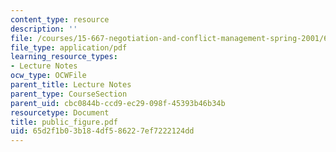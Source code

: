 ```yaml
---
content_type: resource
description: ''
file: /courses/15-667-negotiation-and-conflict-management-spring-2001/65d2f1b03b184df586227ef7222124dd_public_figure.pdf
file_type: application/pdf
learning_resource_types:
- Lecture Notes
ocw_type: OCWFile
parent_title: Lecture Notes
parent_type: CourseSection
parent_uid: cbc0844b-ccd9-ec29-098f-45393b46b34b
resourcetype: Document
title: public_figure.pdf
uid: 65d2f1b0-3b18-4df5-8622-7ef7222124dd
---
```

